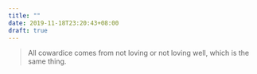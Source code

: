 ```yaml
---
title: ""
date: 2019-11-18T23:20:43+08:00
draft: true
---
```

> All cowardice comes from not loving or not loving well, which is the same thing.
